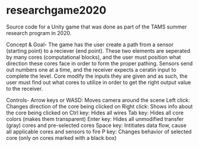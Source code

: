 # researchgame2020
Source code for a Unity game that was done as part of the TAMS summer research program in 2020.

Concept & Goal-
The game has the user create a path from a sensor (starting point) to a reciever (end point). 
These two elements are seperated by many cores (computational blocks), and the user must position
what direction these cores face in order to form the proper pathing. Sensors send out numbers one at
a time, and the receiver expects a ceratin input to complete the level. Core modify the inputs they are 
given and as such, the user must find out what cores to utilize in order to get the right output value
to the receiver.


Controls-
Arrow keys or WASD: Moves camera around the scene
Left click: Changes direction of the core being clicked on
Right click: Shows info about the core being clicked on
Ctrl key: Hides all wires
Tab key: Hides all core colors (makes them transparent)
Enter key: Hides all unmodified transfer (gray) cores and pre-selected cores
Space key: Intitiates data flow, cause all applicable cores and sensors to fire
P key: Changes behavior of selected core (only on cores marked with a black box)

